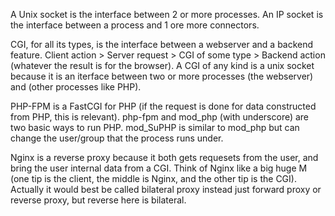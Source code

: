 A Unix socket is the interface between 2 or more processes. An IP socket is the interface between a process and 1 ore more connectors.

CGI, for all its types, is the interface between a webserver and a backend feature.
	Client action > Server request > CGI of some type > Backend action (whatever the result is for the browser).
		A CGI of any kind is a unix socket because it is an iterface between two or more processes (the webserver) and (other processes like PHP).

PHP-FPM is a FastCGI for PHP (if the request is done for data constructed from PHP, this is relevant).
	php-fpm and mod_php (with underscore) are two basic ways to run PHP.
		mod_SuPHP is similar to mod_php but can change the user/group that the process runs under.

Nginx is a reverse proxy because it both gets requesets from the user, and bring the user internal data from a CGI.
	Think of Nginx like a big huge M (one tip is the client, the middle is Nginx, and the other tip is the CGI).
		Actually it would best be called bilateral proxy instead just forward proxy or reverse proxy, but reverse here is bilateral.
